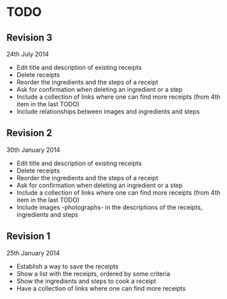 TODO
====
Revision 3
----------
24th July 2014
* Edit title and description of existing receipts
* Delete receipts
* Reorder the ingredients and the steps of a receipt
* Ask for confirmation when deleting an ingredient or a step
* Include a collection of links where one can find more receipts (from 4th item in the last TODO)
* Include relationships between images and ingredients and steps

Revision 2
----------
30th January 2014
* Edit title and description of existing receipts
* Delete receipts
* Reorder the ingredients and the steps of a receipt
* Ask for confirmation when deleting an ingredient or a step
* Include a collection of links where one can find more receipts (from 4th item in the last TODO)
* Include images -photographs- in the descriptions of the receipts, ingredients and steps

Revision 1
----------
25th January 2014
* Establish a way to save the receipts
* Show a list with the receipts, ordered by some criteria
* Show the ingredients and steps to cook a receipt
* Have a collection of links where one can find more receipts
